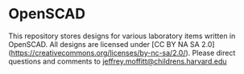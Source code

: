 # OpenSCAD

This repository stores designs for various laboratory items written in OpenSCAD.
All designs are licensed under [CC BY NA SA 2.0] (https://creativecommons.org/licenses/by-nc-sa/2.0/). 
Please direct questions and comments to jeffrey.moffitt@childrens.harvard.edu
